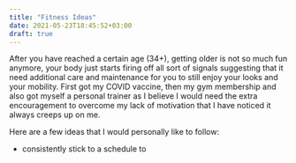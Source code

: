 ```yaml
---
title: "Fitness Ideas"
date: 2021-05-23T18:45:52+03:00
draft: true
---
```

 
After you have reached a certain age (34+), getting older is not so much fun anymore, your body just starts firing off all sort of signals suggesting that it need additional care and maintenance for you to still enjoy your looks and your mobility. 
First got my COVID vaccine, then my gym membership and also got myself a personal trainer as I believe I would need the extra encouragement to overcome my lack of motivation that I have noticed it always creeps up on me.

Here are a few ideas that I would personally like to follow:
* consistently stick to a schedule to 
